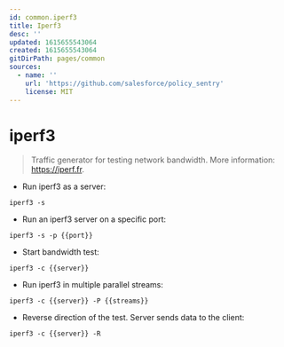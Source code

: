 ```yaml
---
id: common.iperf3
title: Iperf3
desc: ''
updated: 1615655543064
created: 1615655543064
gitDirPath: pages/common
sources:
  - name: ''
    url: 'https://github.com/salesforce/policy_sentry'
    license: MIT
---
```

# iperf3

> Traffic generator for testing network bandwidth.
> More information: <https://iperf.fr>.

- Run iperf3 as a server:

`iperf3 -s`

- Run an iperf3 server on a specific port:

`iperf3 -s -p {{port}}`

- Start bandwidth test:

`iperf3 -c {{server}}`

- Run iperf3 in multiple parallel streams:

`iperf3 -c {{server}} -P {{streams}}`

- Reverse direction of the test. Server sends data to the client:

`iperf3 -c {{server}} -R`

